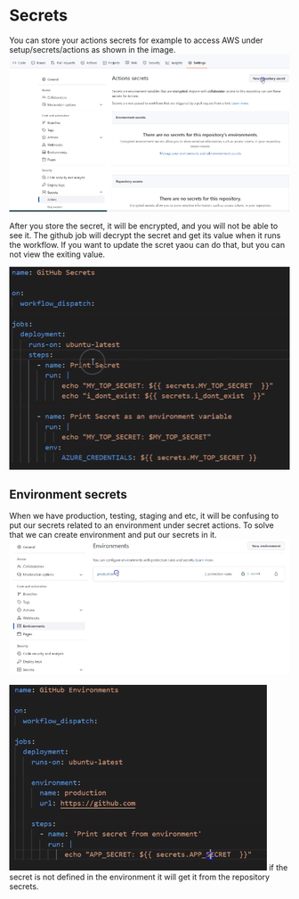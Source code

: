 # Secrets
You can store your actions secrets for example to access AWS under setup/secrets/actions as shown in the image.
![setup a secret](img.png)

After you store the secret, it will be encrypted, and you will not be able to see it. The github job will decrypt the 
secret and get its value when it runs the workflow.
If you want to update the scret yaou can do that, but you can not view the exiting value.

![using secret example](img_1.png)

## Environment secrets
When we have production, testing, staging and etc, it will be confusing to put our secrets related to an 
environment under secret actions. To solve that we can create environment and put our secrets in it.
![environments](img_2.png)

![using environment secrets](img_3.png)
if the secret is not defined in the environment it will get it from the repository secrets.



